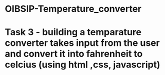 # OIBSIP-Temperature_converter
# Task 3 - building a temparature converter takes input from the user and convert it into fahrenheit to celcius (using html ,css, javascript)
